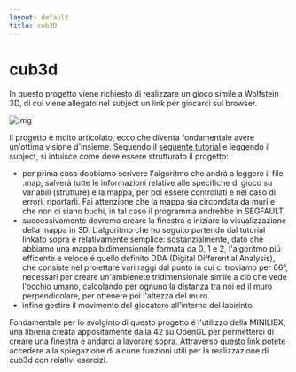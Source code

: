 ```yaml
---
layout: default
title: cub3D
---
```


# cub3d
In questo progetto viene richiesto di realizzare un gioco simile a Wolfstein 3D, di cui viene allegato nel subject un link per giocarci sul browser.

![img](../../imgs/wolf3d.png)

Il progetto è molto articolato, ecco che diventa fondamentale avere un'ottima visione d'insieme. Seguendo il [seguente tutorial](https://harm-smits.github.io/42docs/projects/cub3d.html) e leggendo il subject, si intuisce come deve essere strutturato il progetto:

- per prima cosa dobbiamo scrivere l'algoritmo che andrá a leggere il file .map, salverà tutte le informazioni relative alle specifiche di gioco su variabili (strutture) e la mappa, per poi essere controllati e nel caso di errori, riportarli. Fai attenzione che la mappa sia circondata da muri e che non ci siano buchi, in tal caso il programma andrebbe in SEGFAULT.
- successivamente dovremo creare la finestra e iniziare la visualizzazione della mappa in 3D. L'algoritmo che ho seguito partendo dal tutorial linkato sopra è relativamente semplice: sostanzialmente, dato che abbiamo una mappa bidimensionale formata da 0, 1 e 2, l'algoritmo piú efficente e veloce é quello definito DDA (Digital Differential Analysis), che consiste nel proiettare vari raggi dal punto in cui ci troviamo per 66°, necessari per creare un'ambienete tridimensionale simile a ciò che vede l'occhio umano, calcolando per ognuno la distanza tra noi ed il muro perpendicolare, per ottenere poi l'altezza del muro.
- infine gestire il movimento del giocatore all'interno del labirinto

Fondamentale per lo svolginto di questo progetto é l'utilizzo della MINILIBX, una libreria creata appositamente dalla 42 su OpenGL per permetterci di creare una finestra e andarci a lavorare sopra. Attraverso [questo link](https://harm-smits.github.io/42docs/libs/minilibx) potete accedere alla spiegazione di
alcune funzioni utili per la realizzazione di cub3d con relativi esercizi.
